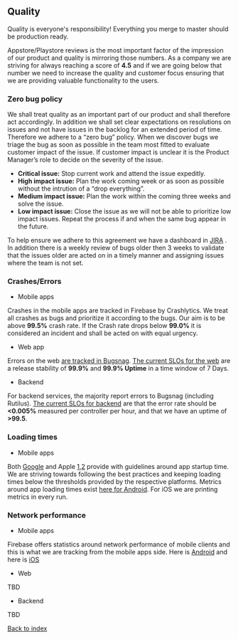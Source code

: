 ## Quality

Quality is everyone's responsibility! Everything you merge to master should be production ready.

Appstore/Playstore reviews is the most important factor of the impression of our product and quality is mirroring those numbers. 
As a company we are striving for always reaching a score of **4.5** and if we are going below that number we need to increase the quality and customer focus ensuring that we are providing valuable functionality to the users.


### Zero bug policy

We shall treat quality as an important part of our product and shall therefore act accordingly. In addition we shall set clear expectations on resolutions on issues and not have issues in the backlog for an extended period of time. Therefore we adhere to a “zero bug” policy.
When we discover bugs we triage the bug as soon as possible in the team most fitted to evaluate customer impact of the issue. If customer impact is unclear it is the Product Manager’s role to decide on the severity of the issue.
- **Critical issue:**
	Stop current work and attend the issue expeditly.
- **High impact issue:**
	Plan the work coming week or as soon as possible without the intrution of a “drop everything”.
- **Medium impact issue:**
	Plan the work within the coming three weeks and solve the issue.
- **Low impact issue:**
	Close the issue as we will not be able to prioritize low impact issues. Repeat the process if and when the same bug appear in the future.

To help ensure we adhere to this agreement we have a dashboard in [JIRA](https://fishbrain.atlassian.net/secure/Dashboard.jspa?selectPageId=10206) . In addition there is a weekly review of bugs older then 3 weeks to validate that the issues older are acted on in a timely manner and assigning issues where the team is not set.

### Crashes/Errors 
- Mobile apps

Crashes in the mobile apps are tracked in Firebase by Crashlytics. We treat all crashes as bugs and prioritize it according to the bugs. Our aim is to be above **99.5%** crash rate. If the Crash rate drops below **99.0%** it is considered an incident and shall be acted on with equal urgency.

- Web app

Errors on the web [are tracked in Bugsnag](https://github.com/fishbrain/mykiss-web/blob/develop/docs/frontend-guidelines/error-monitoring.md). [The current SLOs for the web](https://github.com/fishbrain/mykiss-web/blob/develop/docs/frontend-guidelines/slos.md) are a release stability of **99.9%** and **99.9% Uptime** in a time window of 7 Days.

- Backend

For backend services, the majority report errors to Bugsnag (including Rutilus). [The current SLOs for backend](https://docs.google.com/document/d/1GdoIj4CzLlZlAJTS9rTE9jIH52GL61qM-Lk0MpiVvyY/edit?ts=5dde8264) are that the error rate should be **<0.005%** measured per controller per hour, and that we have an uptime of **>99.5**.

### Loading times

- Mobile apps

Both [Google](https://developer.android.com/topic/performance/vitals/launch-time) and Apple [1](https://developer.apple.com/documentation/xcode/improving_your_app_s_performance/reducing_your_app_s_launch_time),[2](https://developer.apple.com/videos/play/wwdc2016/406/) provide with guidelines around app startup time. We are striving towards following the best practices and keeping loading times below the thresholds provided by the respective platforms.
Metrics around app loading times exist [here for Android](https://play.google.com/apps/publish/?account=8673675864021351303#AppHealthOverviewPlace:p=com.fishbrain.app&appid=4973867529686371805&aho=APP_HEALTH_DETAILS&ts=THIRTY_DAYS&ahbt=_CUSTOM). For iOS we are printing metrics in every run.

### Network performance

- Mobile apps

Firebase offers statistics around network performance of mobile clients and this is what we are tracking from the mobile apps side. Here is [Android](https://console.firebase.google.com/project/fishbrain.com:api-project-10207772235/performance/app/android:com.fishbrain.app/network) and here is [iOS](https://console.firebase.google.com/project/fishbrain.com:api-project-10207772235/performance/app/ios:com.fishbrain.app/network)


- Web

TBD


- Backend

TBD


[Back to index](./../README.md)
